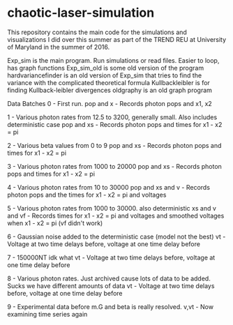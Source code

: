 # chaotic-laser-simulation

This repository contains the main code for the simulations and visualizations I did over this summer as part of the TREND REU at University of Maryland in the summer of 2016.

Exp_sim is the main program. Run simulations or read files. Easier to loop, has graph functions
Exp_sim_old is some old version of the program
hardvariancefinder is an old version of Exp_sim that tries to find the variance with the complicated theoretical formula
Kullbackleibler is for finding Kullback-leibler divergences
oldgraphy is an old graph program

Data Batches
0 - First run.
	pop and x - Records photon pops and x1, x2
	
1 - Various photon rates from 12.5 to 3200, generally small. Also includes deterministic case
	pop and xs - Records photon pops and times for x1 - x2 = pi
	
2 - Various beta values from 0 to 9
	pop and xs - Records photon pops and times for x1 - x2 = pi
	
3 - Various photon rates from 1000 to 20000
	pop and xs - Records photon pops and times for x1 - x2 = pi
	
4 - Various photon rates from 10 to 30000
	pop and xs and v - Records photon pops and the times for x1 - x2 = pi and voltages
	
5 - Various photon rates from 1000 to 30000. also deterministic
	xs and v and vf - Records times for x1 - x2 = pi and voltages and smoothed voltages when x1 - x2 = pi (vf didn't work)
	
6 - Gaussian noise added to the deterministic case (model not the best)
	vt - Voltage at two time delays before, voltage at one time delay before
	
7 - 150000NT idk what
	vt - Voltage at two time delays before, voltage at one time delay before
	
8 - Various photon rates. Just archived cause lots of data to be added. Sucks we have different amounts of data
	vt - Voltage at two time delays before, voltage at one time delay before
	
9 - Experimental data before m.G and beta is really resolved.
	v,vt - Now examining time series again
